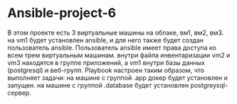 # Ansible-project-6

В этом проекте есть 3 виртуальные машины на облаке, вм1, вм2, вм3. на vm1 будет установлен ansible, и для него также будет создан пользователь ansible. Пользователь ansible имеет права доступа ко всем трем виртуальным машинам.
внутри файла инвентаризации vm2 и vm3 находятся в группе приложений, а vm1 внутри базы данных (postgresql) и веб-групп. Playbook настроен таким образом, что выполняет задачи:
  на машине с группой .app докер будет установлен и запущен.
  на машине с группой .database будет установлен postgreysql-сервер.
